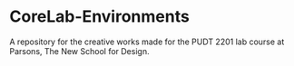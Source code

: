 # CoreLab-Environments
A repository for the creative works made for the PUDT 2201 lab course at Parsons, The New School for Design. 
